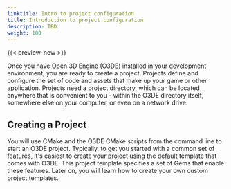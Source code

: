 ```yaml
---
linktitle: Intro to project configuration
title: Introduction to project configuration
description: TBD
weight: 100
---
```


{{< preview-new >}}

Once you have Open 3D Engine (O3DE) installed in your development environment, you are ready to create a project. Projects define and configure the set of code and assets that make up your game or other application. Projects need a project directory, which can be located anywhere that is convenient to you - within the O3DE directory itself, somewhere else on your computer, or even on a network drive.

## Creating a Project

You will use CMake and the O3DE CMake scripts from the command line to start an O3DE project. Typically, to get you started with a common set of features, it's easiest to create your project using the default template that comes with O3DE. This project template specifies a set of Gems that enable these features. Later on, you will learn how to create your own custom project templates.
